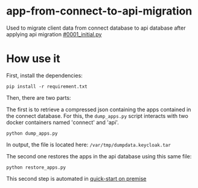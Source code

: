 # app-from-connect-to-api-migration

Used to migrate client data from connect database to api database after applying api migration [#0001_initial.py](https://github.com/bimdata/python-api/blob/feature/marketplace/app/migrations/0001_initial.py)

# How use it

First, install the dependencies:

```
pip install -r requirement.txt
```

Then, there are two parts:

The first is to retrieve a compressed json containing the apps contained in the connect database.
For this, the `dump_apps.py` script interacts with two docker containers named 'connect' and 'api'.

```
python dump_apps.py
```

In output, the file is located here: `/var/tmp/dumpdata.keycloak.tar`


The second one restores the apps in the api database using this same file:

```
python restore_apps.py
```

This second step is automated in [quick-start on premise](https://github.com/bimdata/quickstart-onpremise)
